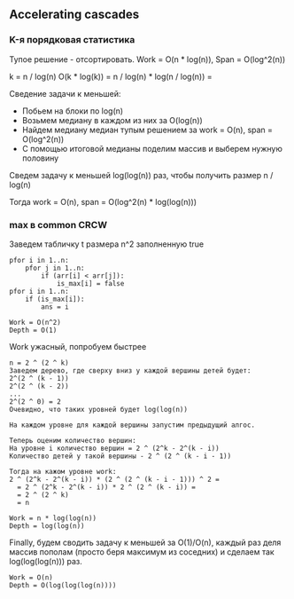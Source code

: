 ## Accelerating cascades

### K-я порядковая статистика

Тупое решение - отсортировать. Work = O(n * log(n)), Span = O(log^2(n))

k = n / log(n)
O(k * log(k)) = n / log(n) * log(n / log(n)) =

Сведение задачи к меньшей:

- Побьем на блоки по log(n)
- Возьмем медиану в каждом из них за O(log(n))
- Найдем медиану медиан тупым решением за work = O(n), span = O(log^2(n))
- С помощью итоговой медианы поделим массив и выберем нужную половину

Сведем задачу к меньшей log(log(n)) раз, чтобы получить размер n / log(n)

Тогда work = O(n), span = O(log^2(n) * log(log(n)))

### max в common CRCW

Заведем табличку t размера n^2 заполненную true
```
pfor i in 1..n:
    pfor j in 1..n:
        if (arr[i] < arr[j]):
            is_max[i] = false
pfor i in 1..n:
    if (is_max[i]):
        ans = i

Work = O(n^2)
Depth = O(1)
``` 

Work ужасный, попробуем быстрее

```
n = 2 ^ (2 ^ k)
Заведем дерево, где сверху вниз у каждой вершины детей будет:
2^(2 ^ (k - 1))
2^(2 ^ (k - 2))
...
2^(2 ^ 0) = 2
Очевидно, что таких уровней будет log(log(n))

На каждом уровне для каждой вершины запустим предыдущий алгос.

Теперь оценим количество вершин:
На уровне i количество вершин = 2 ^ (2^k - 2^(k - i))
Количество детей у такой вершины - 2 ^ (2 ^ (k - i - 1))

Тогда на кажом уровне work:
2 ^ (2^k - 2^(k - i)) * (2 ^ (2 ^ (k - i - 1))) ^ 2 =
  = 2 ^ (2^k - 2^(k - i)) * 2 ^ (2 ^ (k - i)) =
  = 2 ^ (2 ^ k)
  = n

Work = n * log(log(n))
Depth = log(log(n))
```

Finally, будем сводить задачу к меньшей за O(1)/O(n),
каждый раз деля массив пополам (просто беря максимум из соседних)
и сделаем так log(log(log(n))) раз.
```
Work = O(n)
Depth = O(log(log(log(n))))
```
